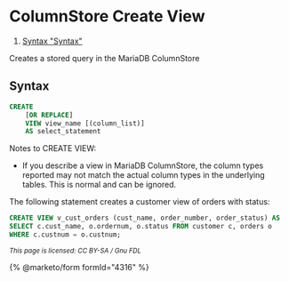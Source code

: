 # ColumnStore Create View

1. [Syntax "Syntax"](columnstore-create-view.md#syntax)

Creates a stored query in the MariaDB ColumnStore

## Syntax

```sql
CREATE
    [OR REPLACE]
    VIEW view_name [(column_list)]
    AS select_statement
```

Notes to CREATE VIEW:

* If you describe a view in MariaDB ColumnStore, the column types reported may not match the actual column types in the underlying tables. This is normal and can be ignored.&#x20;

The following statement creates a customer view of orders with status:

```sql
CREATE VIEW v_cust_orders (cust_name, order_number, order_status) AS
SELECT c.cust_name, o.ordernum, o.status FROM customer c, orders o
WHERE c.custnum = o.custnum;
```

<sub>_This page is licensed: CC BY-SA / Gnu FDL_</sub>

{% @marketo/form formId="4316" %}
